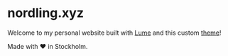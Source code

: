 # nordling.xyz

Welcome to my personal website built with [Lume](https://lume.land) and this custom [theme](https://github.com/HappyStinson/vento-blog-theme)!

Made with ❤️ in Stockholm.
